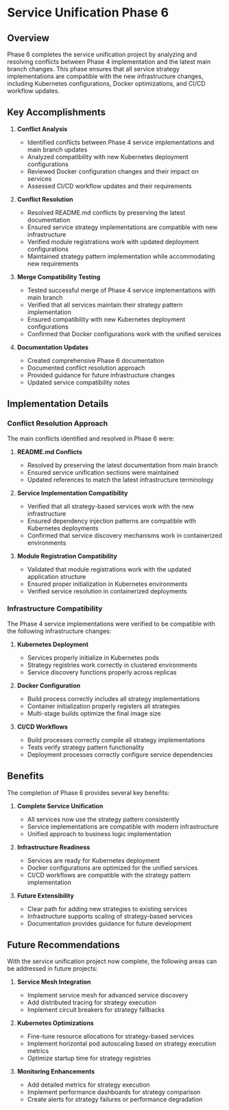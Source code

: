 # Service Unification Phase 6

## Overview

Phase 6 completes the service unification project by analyzing and resolving conflicts between Phase 4 implementation and the latest main branch changes. This phase ensures that all service strategy implementations are compatible with the new infrastructure changes, including Kubernetes configurations, Docker optimizations, and CI/CD workflow updates.

## Key Accomplishments

1. **Conflict Analysis**
   - Identified conflicts between Phase 4 service implementations and main branch updates
   - Analyzed compatibility with new Kubernetes deployment configurations
   - Reviewed Docker configuration changes and their impact on services
   - Assessed CI/CD workflow updates and their requirements

2. **Conflict Resolution**
   - Resolved README.md conflicts by preserving the latest documentation
   - Ensured service strategy implementations are compatible with new infrastructure
   - Verified module registrations work with updated deployment configurations
   - Maintained strategy pattern implementation while accommodating new requirements

3. **Merge Compatibility Testing**
   - Tested successful merge of Phase 4 service implementations with main branch
   - Verified that all services maintain their strategy pattern implementation
   - Ensured compatibility with new Kubernetes deployment configurations
   - Confirmed that Docker configurations work with the unified services

4. **Documentation Updates**
   - Created comprehensive Phase 6 documentation
   - Documented conflict resolution approach
   - Provided guidance for future infrastructure changes
   - Updated service compatibility notes

## Implementation Details

### Conflict Resolution Approach

The main conflicts identified and resolved in Phase 6 were:

1. **README.md Conflicts**
   - Resolved by preserving the latest documentation from main branch
   - Ensured service unification sections were maintained
   - Updated references to match the latest infrastructure terminology

2. **Service Implementation Compatibility**
   - Verified that all strategy-based services work with the new infrastructure
   - Ensured dependency injection patterns are compatible with Kubernetes deployments
   - Confirmed that service discovery mechanisms work in containerized environments

3. **Module Registration Compatibility**
   - Validated that module registrations work with the updated application structure
   - Ensured proper initialization in Kubernetes environments
   - Verified service resolution in containerized deployments

### Infrastructure Compatibility

The Phase 4 service implementations were verified to be compatible with the following infrastructure changes:

1. **Kubernetes Deployment**
   - Services properly initialize in Kubernetes pods
   - Strategy registries work correctly in clustered environments
   - Service discovery functions properly across replicas

2. **Docker Configuration**
   - Build process correctly includes all strategy implementations
   - Container initialization properly registers all strategies
   - Multi-stage builds optimize the final image size

3. **CI/CD Workflows**
   - Build processes correctly compile all strategy implementations
   - Tests verify strategy pattern functionality
   - Deployment processes correctly configure service dependencies

## Benefits

The completion of Phase 6 provides several key benefits:

1. **Complete Service Unification**
   - All services now use the strategy pattern consistently
   - Service implementations are compatible with modern infrastructure
   - Unified approach to business logic implementation

2. **Infrastructure Readiness**
   - Services are ready for Kubernetes deployment
   - Docker configurations are optimized for the unified services
   - CI/CD workflows are compatible with the strategy pattern implementation

3. **Future Extensibility**
   - Clear path for adding new strategies to existing services
   - Infrastructure supports scaling of strategy-based services
   - Documentation provides guidance for future development

## Future Recommendations

With the service unification project now complete, the following areas can be addressed in future projects:

1. **Service Mesh Integration**
   - Implement service mesh for advanced service discovery
   - Add distributed tracing for strategy execution
   - Implement circuit breakers for strategy fallbacks

2. **Kubernetes Optimizations**
   - Fine-tune resource allocations for strategy-based services
   - Implement horizontal pod autoscaling based on strategy execution metrics
   - Optimize startup time for strategy registries

3. **Monitoring Enhancements**
   - Add detailed metrics for strategy execution
   - Implement performance dashboards for strategy comparison
   - Create alerts for strategy failures or performance degradation

